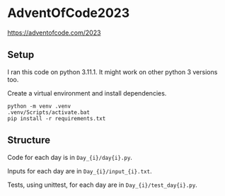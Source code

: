 # AdventOfCode2023
https://adventofcode.com/2023

## Setup

I ran this code on python 3.11.1. It might work on other python 3 versions too.

Create a virtual environment and install dependencies.

```
python -m venv .venv
.venv/Scripts/activate.bat
pip install -r requirements.txt
```

## Structure

Code for each day is in `Day_{i}/day{i}.py`.

Inputs for each day are in `Day_{i}/input_{i}.txt`.

Tests, using unittest, for each day are in `Day_{i}/test_day{i}.py`.

